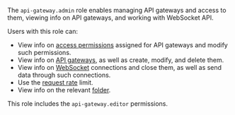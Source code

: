 The `api-gateway.admin` role enables managing API gateways and access to them, viewing info on API gateways, and working with WebSocket API.

Users with this role can:
* View info on [access permissions](../../iam/concepts/access-control/index.md) assigned for API gateways and modify such permissions.
* View info on [API gateways](../../api-gateway/concepts/index.md), as well as create, modify, and delete them.
* View info on [WebSocket](../../api-gateway/concepts/index.md#websocket) connections and close them, as well as send data through such connections.
* Use the [request rate](../../api-gateway/concepts/extensions/rate-limit.md) limit.
* View info on the relevant [folder](../../resource-manager/concepts/resources-hierarchy.md#folder).

This role includes the `api-gateway.editor` permissions.
